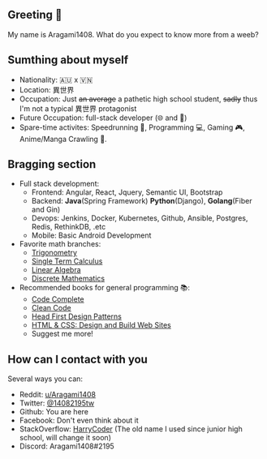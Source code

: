 ## Greeting :wave:
My name is Aragami1408. What do you expect to know more from a weeb?

## Sumthing about myself
- Nationality: :australia: x :vietnam:
- Location: 異世界
- Occupation: Just ~~an average~~ a pathetic high school student, ~~sadly~~ thus I'm not a typical 異世界 protagonist
- Future Occupation: full-stack developer (🌐 and 📱)
- Spare-time activites: Speedrunning :medal_sports:, Programming :computer:, Gaming :video_game:, Anime/Manga Crawling :blue_book:.

## Bragging section
- Full stack development:
  - Frontend: Angular, React, Jquery, Semantic UI, Bootstrap
  - Backend: __Java__(Spring Framework) __Python__(Django), __Golang__(Fiber and Gin)
  - Devops: Jenkins, Docker, Kubernetes, Github, Ansible, Postgres, Redis, RethinkDB, .etc
  - Mobile: Basic Android Development
- Favorite math branches: 
  - [Trigonometry](https://www.khanacademy.org/math/trigonometry)
  - [Single Term Calculus](https://ocw.mit.edu/courses/mathematics/18-01sc-single-variable-calculus-fall-2010/)
  - [Linear Algebra](https://www.khanacademy.org/math/linear-algebra)
  - [Discrete Mathematics](https://ocw.mit.edu/courses/electrical-engineering-and-computer-science/6-042j-mathematics-for-computer-science-fall-2010/)
- Recommended books for general programming :books::
  - [Code Complete](https://www.amazon.com/Code-Complete-Practical-Handbook-Construction/dp/0735619670)
  - [Clean Code](https://www.amazon.com/Clean-Code-Handbook-Software-Craftsmanship/dp/0132350882)
  - [Head First Design Patterns](https://www.amazon.com/Head-First-Design-Patterns-Brain-Friendly/dp/0596007124)
  - [HTML & CSS: Design and Build Web Sites](https://www.amazon.com/HTML-CSS-Design-Build-Websites/dp/1118008189)
  - Suggest me more!

## How can I contact with you
Several ways you can:
- Reddit: [u/Aragami1408](https://www.reddit.com/u/Aragami1408)
- Twitter: [@14082195tw](https://www.twitter.com/@14082195tw)
- Github: You are here
- Facebook: Don't even think about it
- StackOverflow: [HarryCoder](https://stackoverflow.com/users/7519376/harrycoder) (The old name I used since junior high school, will change it soon)
- Discord: Aragami1408#2195
